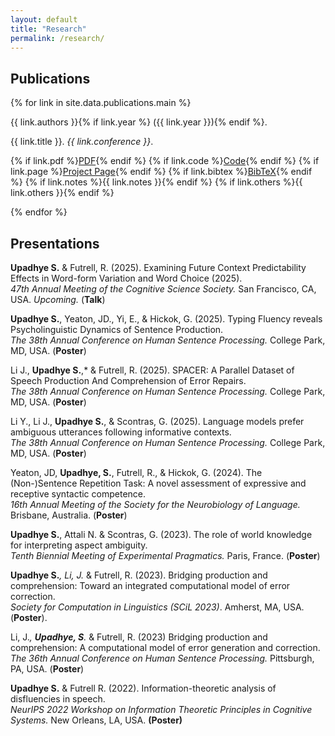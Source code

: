 ```yaml
---
layout: default
title: "Research"
permalink: /research/
---
```


<h2 class="pub-header">Publications</h2>
<div class="pub-list">
  {% for link in site.data.publications.main %}
    <div class="pub-item">
      <p class="pub-authors">{{ link.authors }}{% if link.year %} ({{ link.year }}){% endif %}. </p>
      <p class="pub-title">{{ link.title }}. <em>{{ link.conference }}</em>.</p>
      <p class="pub-links">
        {% if link.pdf %}<a href="{{ link.pdf }}" target="_blank">PDF</a>{% endif %}
        {% if link.code %}<a href="{{ link.code }}" target="_blank">Code</a>{% endif %}
        {% if link.page %}<a href="{{ link.page }}" target="_blank">Project Page</a>{% endif %}
        {% if link.bibtex %}<a href="{{ link.bibtex }}" target="_blank">BibTeX</a>{% endif %}
        {% if link.notes %}<span class="pub-note">{{ link.notes }}</span>{% endif %}
        {% if link.others %}<span class="pub-note">{{ link.others }}</span>{% endif %}
      </p>
    </div>
  {% endfor %}
</div>

## Presentations

**Upadhye S.** & Futrell, R. (2025). Examining Future Context Predictability Effects in Word-form Variation and Word Choice (2025). <br>
*47th Annual Meeting of the Cognitive Science Society.* San Francisco, CA, USA. *Upcoming.* (**Talk**)

**Upadhye S.**, Yeaton, JD., Yi, E., & Hickok, G. (2025). Typing Fluency reveals Psycholinguistic Dynamics of Sentence Production. <br>
*The 38th Annual Conference on Human Sentence Processing.* College Park, MD, USA. (**Poster**)

Li J., **Upadhye S.**,* & Futrell, R. (2025). SPACER: A Parallel Dataset of Speech Production And Comprehension of Error Repairs. <br>
*The 38th Annual Conference on Human Sentence Processing.* College Park, MD, USA. (**Poster**)

Li Y., Li J., **Upadhye S.**, & Scontras, G. (2025). Language models prefer ambiguous utterances following informative contexts. <br>
*The 38th Annual Conference on Human Sentence Processing.* College Park, MD, USA. (**Poster**)

Yeaton, JD, **Upadhye, S.**, Futrell, R., & Hickok, G. (2024). The (Non-)Sentence Repetition Task: A novel assessment of expressive and receptive syntactic competence. <br> *16th Annual Meeting of the Society for the Neurobiology of Language.* Brisbane, Australia. (**Poster**)

**Upadhye S.**, Attali N. & Scontras, G. (2023). The role of world knowledge for interpreting aspect ambiguity. <br>
*Tenth Biennial Meeting of Experimental Pragmatics.* Paris, France. (**Poster**)

**Upadhye S.***, Li, J.* & Futrell, R. (2023). Bridging production and comprehension: Toward an integrated computational model of error correction. <br> *Society for Computation in Linguistics (SCiL 2023)*. Amherst, MA, USA. (**Poster**).

Li, J.*, **Upadhye, S**.* & Futrell, R. (2023) Bridging production and comprehension: A computational model of error generation and correction. <br>
*The 36th Annual Conference on Human Sentence Processing.* Pittsburgh, PA, USA. (**Poster**)

**Upadhye S.** & Futrell R. (2022). Information-theoretic analysis of disfluencies in speech. <br>
*NeurIPS 2022 Workshop on Information Theoretic Principles in Cognitive Systems.* New Orleans, LA, USA. **(Poster)**
